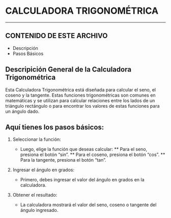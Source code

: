 # CALCULADORA TRIGONOMÉTRICA
___

## CONTENIDO DE ESTE ARCHIVO

* Descripción
* Pasos Básicos


## Descripición General de la Calculadora Trigonométrica

Esta Calculadora Trigonométrica está diseñada para calcular el seno, el coseno
y la tangente. Estas funciones trigonométricas son comunes en matemáticas y se 
utilizan para calcular relaciones entre los lados de un triángulo rectángulo o 
para encontrar los valores de estas funciones para un ángulo dado. 

## Aquí tienes los pasos básicos:

1. Seleccionar la función:
    * Luego, elige la función que deseas calcular:
        ** Para el seno, presiona el botón “sin”.
        ** Para el coseno, presiona el botón “cos”.
        ** Para la tangente, presiona el botón “tan”.

2. Ingresar el ángulo en grados:
    * Primero, debes ingresar el valor del ángulo en grados en la calculadora.

3. Obtener el resultado:
    * La calculadora mostrará el valor del seno, coseno o tangente del ángulo ingresado.
